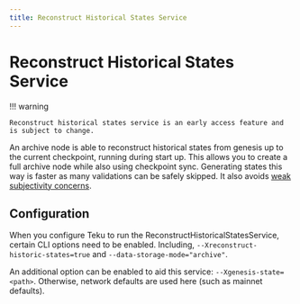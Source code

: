 ```yaml
---
title: Reconstruct Historical States Service
---
```


# Reconstruct Historical States Service

!!! warning

    Reconstruct historical states service is an early access feature and is subject to change.

An archive node is able to reconstruct historical states from genesis up to the current checkpoint, running during
start up. This allows you to create a full archive node while also using checkpoint sync. Generating states this
way is faster as many validations can be safely skipped. It also avoids
[weak subjectivity concerns](../Concepts/Weak-Subjectivity.md).

## Configuration

When you configure Teku to run the ReconstructHistoricalStatesService, certain CLI options need to be enabled.
Including, `--Xreconstruct-historic-states=true` and `--data-storage-mode="archive"`.

An additional option can be enabled to aid this service: `--Xgenesis-state=<path>`. Otherwise, network defaults
are used here (such as mainnet defaults).
